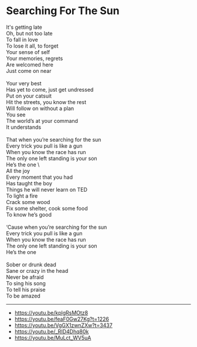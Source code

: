 # Searching For The Sun

It's getting late\
Oh, but not too late\
To fall in love\
To lose it all, to forget\
Your sense of self\
Your memories, regrets\
Are welcomed here\
Just come on near\
\
Your very best\
Has yet to come, just get undressed\
Put on your catsuit\
Hit the streets, you know the rest\
Will follow on without a plan\
You see\
The world’s at your command\
It understands\
\
That when you’re searching for the sun\
Every trick you pull is like a gun\
When you know the race has run\
The only one left standing is your son\
He’s the one
\       
All the joy\
Every moment that you had\
Has taught the boy\
Things he will never learn on TED\
To light a fire\
Crack some wood\
Fix some shelter, cook some food\
To know he’s good\
\
‘Cause when you’re searching for the sun\
Every trick you pull is like a gun\
When you know the race has run\
The only one left standing is your son\
He’s the one\
\
Sober or drunk dead\
Sane or crazy in the head\
Never be afraid\
To sing his song\
To tell his praise\
To be amazed

---
- https://youtu.be/kplgRsMOtz8
- https://youtu.be/feaF0Gw27Kg?t=1226
- https://youtu.be/VgGX1zwnZXw?t=3437
- https://youtu.be/_RID4Dhq80k
- https://youtu.be/MuLct_WV5uA
